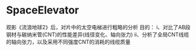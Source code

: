 # SpaceElevator
观影《流浪地球2》后，对片中的太空电梯进行粗略的分析
目的：
i、对比了AB段钢材与碳纳米管(CNT)的性能差异(线径变化、轴向张力)
ii、分析了全局CNT线缆的轴向张力，以及采用不同强度CNT的消耗的线缆质量
